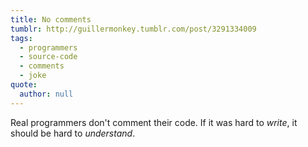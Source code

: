 ```yaml
---
title: No comments
tumblr: http://guillermonkey.tumblr.com/post/3291334009
tags:
  - programmers
  - source-code
  - comments
  - joke
quote:
  author: null
---
```


Real programmers don't comment their code. If it was hard to *write*, it should be hard to *understand*.
